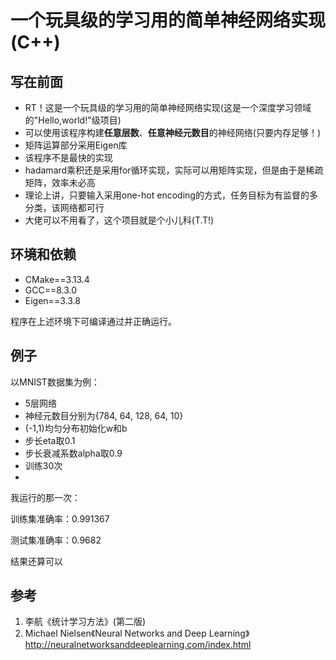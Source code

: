 # 一个玩具级的学习用的简单神经网络实现(C++)
## 写在前面
- RT！这是一个玩具级的学习用的简单神经网络实现(这是一个深度学习领域的"Hello,world!"级项目)
- 可以使用该程序构建**任意层数**、**任意神经元数目**的神经网络(只要内存足够！)
- 矩阵运算部分采用Eigen库
- 该程序不是最快的实现
- hadamard乘积还是采用for循环实现，实际可以用矩阵实现，但是由于是稀疏矩阵，效率未必高
- 理论上讲，只要输入采用one-hot encoding的方式，任务目标为有监督的多分类，该网络都可行
- 大佬可以不用看了，这个项目就是个小儿科(T.T!)
## 环境和依赖
- CMake==3.13.4
- GCC==8.3.0
- Eigen==3.3.8

程序在上述环境下可编译通过并正确运行。


## 例子
以MNIST数据集为例：
- 5层网络
- 神经元数目分别为{784, 64, 128, 64, 10}
- (-1,1)均匀分布初始化w和b
- 步长eta取0.1
- 步长衰减系数alpha取0.9
- 训练30次
- 
我运行的那一次：

训练集准确率：0.991367

测试集准确率：0.9682

结果还算可以

## 参考
1. 李航《统计学习方法》(第二版)
2. Michael Nielsen《Neural Networks and Deep Learning》http://neuralnetworksanddeeplearning.com/index.html